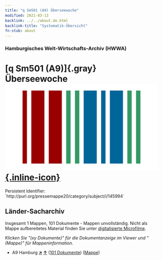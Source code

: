 ```yaml
---
title: "q Sm501 (A9) Überseewoche"
modified: 2021-03-13
backlink: ../../about.de.html
backlink-title: "Systematik-Übersicht"
fn-stub: about
---
```


### Hamburgisches Welt-Wirtschafts-Archiv (HWWA)

# [q Sm501 (A9)]{.gray}&#8201; Überseewoche &#160; [![Wikidata](/images/Wikidata-logo.svg "Wikidata"){.inline-icon}](http://www.wikidata.org/entity/Q104711415)

<div class="hint">Persistent Identifier: `http://purl.org/pressemappe20/category/subject/i/145994`</div>







## Länder-Sacharchiv




Insgesamt 1 Mappen, 101 Dokumente - Mappen unvollständig.
Nicht als Mappe aufbereitetes Material finden Sie unter [digitalisierte Microfilme](/film/h1_sh.de.html).

_Klicken Sie "(xy Dokumente)" für die Dokumentanzeige im Viewer und "(Mappe)" für Mappeninformation._



- A9 Hamburg [**&nearr;**](../../../geo/i/140905/about.de.html "Hamburg (alle Mappen)") [**&uarr;**](../../../geo/about.de.html#A9 "Ländersystematik") (<a href="https://pm20.zbw.eu/iiifview/folder/sh/140905,145994" title="über: Hamburg : Überseewoche" target="_blank">101 Dokumente</a>) ([Mappe](../../../../folder/sh/1409xx/140905/1459xx/145994/about.de.html))








